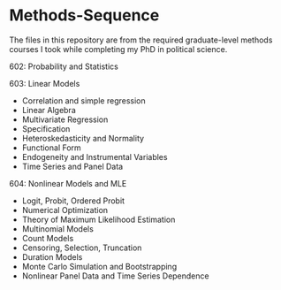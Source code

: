 # Methods-Sequence

The files in this repository are from the required graduate-level methods courses I took while completing my PhD in political science.

602: Probability and Statistics

603: Linear Models

  - Correlation and simple regression
  - Linear Algebra
  - Multivariate Regression
  - Specification
  - Heteroskedasticity and Normality
  - Functional Form
  - Endogeneity and Instrumental Variables
  - Time Series and Panel Data
    
604: Nonlinear Models and MLE

  - Logit, Probit, Ordered Probit
  - Numerical Optimization
  - Theory of Maximum Likelihood Estimation
  - Multinomial Models
  - Count Models
  - Censoring, Selection, Truncation
  - Duration Models
  - Monte Carlo Simulation and Bootstrapping
  - Nonlinear Panel Data and Time Series Dependence
